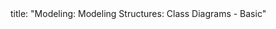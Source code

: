 <frontmatter>
title: "Modeling: Modeling Structures: Class Diagrams - Basic"
</frontmatter>

<include src="unit-inPage-asFlat.md" boilerplate />
